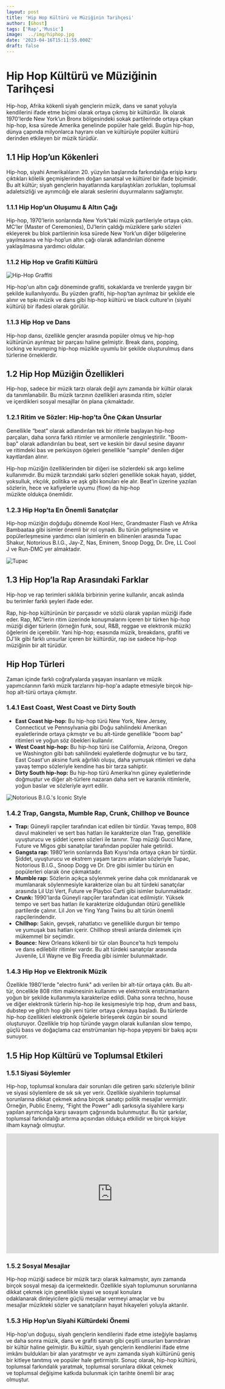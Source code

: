 ```yaml
---
layout: post
title: 'Hip Hop Kültürü ve Müziğinin Tarihçesi'
author: [Ghost]
tags: ['Rap','Music']
image:  ../img/hiphop.jpg
date: '2023-04-16T15:11:55.000Z'
draft: false
---
```


Hip Hop Kültürü ve Müziğinin Tarihçesi
======================================

Hip-hop, Afrika kökenli siyah gençlerin müzik, dans ve sanat yoluyla kendilerini ifade etme biçimi olarak ortaya çıkmış bir kültürdür. İlk olarak 1970'lerde New York’un Bronx bölgesindeki sokak partilerinde ortaya çıkan hip-hop, kısa sürede Amerika genelinde popüler hale geldi. Bugün hip-hop, dünya çapında milyonlarca hayranı olan ve kültürüyle popüler kültürü derinden etkileyen bir müzik türüdür.

1.1 Hip Hop’un Kökenleri
------------------------

Hip-hop, siyahi Amerikalıların 20. yüzyılın başlarında farkındalığa erişip karşı çıktıkları kölelik geçmişlerinden doğan sanatsal ve kültürel bir ifade biçimidir. Bu alt kültür; siyah gençlerin hayatlarında karşılaştıkları zorlukları, toplumsal adaletsizliği ve ayrımcılığı ele alarak seslerini duyurmalarını sağlamıştır.

### 1.1.1 Hip Hop’un Oluşumu & Altın Çağı

Hip-hop, 1970'lerin sonlarında New York'taki müzik partileriyle ortaya çıktı. MC’ler (Master of Ceremonies), DJ’lerin çaldığı müziklere şarkı sözleri ekleyerek bu blok partilerinin kısa sürede New York’un diğer bölgelerine yayılmasına ve hip-hop’un altın çağı olarak adlandırılan döneme yaklaşılmasına yardımcı oldular.

### 1.1.2 Hip Hop ve Grafiti Kültürü

![Hip-Hop Graffiti](https://new.waccglobal.org/wp-content/uploads/wacc-global/Images/Articles/1-south-africa-620.png)

Hip-hop'un altın çağı döneminde grafiti, sokaklarda ve trenlerde yaygın bir şekilde kullanılıyordu. Bu yüzden grafiti, hip-hop’tan ayrılmaz bir şekilde ele alınır ve tıpkı müzik ve dans gibi hip-hop kültürü ve black culture'ın (siyahi kültürü) bir ifadesi olarak görülür.

### 1.1.3 Hip Hop ve Dans

Hip-hop dansı, özellikle gençler arasında popüler olmuş ve hip-hop kültürünün ayrılmaz bir parçası haline gelmiştir. Break dans, popping, locking ve krumping hip-hop müzikle uyumlu bir şekilde oluşturulmuş dans türlerine örneklerdir. 

1.2 Hip Hop Müziğin Özellikleri
-------------------------------

Hip-hop, sadece bir müzik tarzı olarak değil aynı zamanda bir kültür olarak da tanımlanabilir. Bu müzik tarzının özellikleri arasında ritim, sözler ve içerdikleri sosyal mesajllar ön plana çıkmaktadır.

### 1.2.1 Ritim ve Sözler: Hip-hop’ta Öne Çıkan Unsurlar

Genellikle “beat” olarak adlandırılan tek bir ritimle başlayan hip-hop parçaları, daha sonra farklı ritimler ve armonilerle zenginleştirilir. "Boom-bap" olarak adlandırılan bu beat, sert ve keskin bir davul sesine dayanır ve ritimdeki bas ve perküsyon öğeleri genellikle "sample" denilen diğer kayıtlardan alınır.

Hip-hop müziğin özelliklerinden bir diğeri ise sözlerdeki sık argo kelime kullanımıdır. Bu müzik tarzındaki şarkı sözleri genellikle sokak hayatı, şiddet, yoksulluk, ırkçılık, politika ve aşk gibi konuları ele alır. Beat'in üzerine yazılan sözlerin, hece ve kafiyelerle uyumu (flow) da hip-hop müzikte oldukça önemlidir.

### 1.2.3 Hip Hop’ta En Önemli Sanatçılar

Hip-hop müziğin doğduğu dönemde Kool Herc, Grandmaster Flash ve Afrika Bambaataa gibi isimler önemli bir rol oynadı. Bu türün gelişmesine ve popülerleşmesine yardımcı olan isimlerin en bilinenleri arasında Tupac Shakur, Notorious B.I.G., Jay-Z, Nas, Eminem, Snoop Dogg, Dr. Dre, LL Cool J ve Run-DMC yer almaktadır.

![Tupac](https://i.pinimg.com/564x/cf/8f/56/cf8f56e08737a241e650adbaa9d3266c.jpg)

1.3 Hip Hop’la Rap Arasındaki Farklar
-------------------------------------

Hip-hop ve rap terimleri sıklıkla birbirinin yerine kullanılır, ancak aslında bu terimler farklı şeyleri ifade eder.

Rap, hip-hop kültürünün bir parçasıdır ve sözlü olarak yapılan müziği ifade eder. Rap, MC'lerin ritim üzerinde konuşmalarını içeren bir türken hip-hop müziği diğer türlerin (örneğin funk, soul, R&B, reggae ve elektronik müzik) öğelerini de içerebilir. Yani hip-hop; esasında müzik, breakdans, grafiti ve DJ'lik gibi farklı unsurlar içeren bir kültürdür, rap ise sadece hip-hop müziğinin bir alt türüdür.

Hip Hop Türleri
---------------

Zaman içinde farklı coğrafyalarda yaşayan insanların ve müzik yapımcılarının farklı müzik tarzlarını hip-hop'a adapte etmesiyle birçok hip-hop alt-türü ortaya çıkmıştır.

### 1.4.1 East Coast, West Coast ve Dirty South

*   **East Coast hip-hop:** Bu hip-hop türü New York, New Jersey, Connecticut ve Pennsylvania gibi Doğu sahilindeki Amerikan eyaletlerinde ortaya çıkmıştır ve bu alt-türde genellikle "boom bap" ritimleri ve yoğun söz öbekleri kullanılır.
*   **West Coast hip-hop:** Bu hip-hop türü ise California, Arizona, Oregon ve Washington gibi batı sahilindeki eyaletlerde doğmuştur ve bu tarz, East Coast'un aksine funk ağırlıklı oluşu, daha yumuşak ritimleri ve daha yavaş tempo sözleriyle kendine has bir tarza sahiptir.
*   **Dirty South hip-hop:** Bu hip-hop türü Amerika’nın güney eyaletlerinde doğmuştur ve diğer alt-türlere nazaran daha sert ve karanlık ritimlerle, yoğun baslar ve sözleriyle ayırt edilir.

![Notorious B.I.G.'s Iconic Style](https://images.paramount.tech/uri/mgid:arc:imageassetref:bet.com:6eb25335-c1cc-400f-9747-add61ed16bbc?quality=0.7&gen=ntrn&legacyStatusCode=true)

### 1.4.2 Trap, Gangsta, Mumble Rap, Crunk, Chillhop ve Bounce

*   **Trap:** Güneyli rapçiler tarafından icat edilen bir türdür. Yavaş tempo, 808 davul makineleri ve sert bas hatları ile karakterize olan Trap, genellikle uyuşturucu ve şiddet içeren sözleri ile tanınır. Trap müziği Gucci Mane, Future ve Migos gibi sanatçılar tarafından popüler hale getirildi.
*   **Gangsta rap:** 1980'lerin sonlarında Batı Kıyısı’nda ortaya çıkan bir türdür. Şiddet, uyuşturucu ve ekstrem yaşam tarzını anlatan sözleriyle Tupac, Notorious B.I.G., Snoop Dogg ve Dr. Dre gibi isimler bu türün en popülerleri olarak öne çıkmaktadır.
*   **Mumble rap:** Sözlerin açıkça söylenmek yerine daha çok mırıldanarak ve mumlanarak söylenmesiyle karakterize olan bu alt türdeki sanatçılar arasında Lil Uzi Vert, Future ve Playboi Carti gibi isimler bulunmaktadır.
*   **Crunk:** 1990'larda Güneyli rapçiler tarafından icat edilmiştir. Yüksek tempo ve sert bas hatları ile karakterize olduğundan ötürü genellikle partilerde çalınır. Lil Jon ve Ying Yang Twins bu alt türün önemli rapçilerindendir.
*   **Chillhop:** Sakin, gevşek, rahatlatıcı ve genellikle durgun bir tempo ve yumuşak bas hatları içerir. Chillhop stresli anlarda dinlemek için mükemmel bir seçimdir.
*   **Bounce:** New Orleans kökenli bir tür olan Bounce'ta hızlı tempolu ve dans edilebilir ritimler vardır. Bu alt türdeki sanatçılar arasında Juvenile, Lil Wayne ve Big Freedia gibi isimler bulunmaktadır.

### 1.4.3 Hip Hop ve Elektronik Müzik

Özellikle 1980'lerde "electro funk" adı verilen bir alt-tür ortaya çıktı. Bu alt-tür, öncelikle 808 ritim makinesinin kullanımı ve elektronik enstrümanların yoğun bir şekilde kullanımıyla karakterize edildi. Daha sonra techno, house ve diğer elektronik türlerin hip-hop ile kesişmesiyle trip hop, drum and bass, dubstep ve glitch hop gibi yeni türler ortaya çıkmaya başladı. Bu türlerde hip-hop özellikleri elektronik öğelerle birleşerek özgün bir sound oluşturuyor. Özellikle trip hop türünde yaygın olarak kullanılan slow tempo, güçlü bass ve doğaçlama caz enstrümanları hip-hopa yepyeni bir bakış açısı sunuyor.

1.5 Hip Hop Kültürü ve Toplumsal Etkileri
-----------------------------------------

### 1.5.1 Siyasi Söylemler

Hip-hop, toplumsal konulara dair sorunları dile getiren şarkı sözleriyle bilinir ve siyasi söylemlere de sık sık yer verir. Özellikle siyahilerin toplumsal sorunlarına dikkat çekmek adına birçok sanatçı politik mesajlar vermiştir. Örneğin, Public Enemy, “Fight the Power” adlı şarkısıyla siyahilere karşı yapılan ayrımcılığa karşı savaşım çağrısında bulunmuştur. Bu tür şarkılar, toplumsal farkındalığı artırma açısından oldukça etkilidir ve birçok kişiye ilham kaynağı olmuştur.

<iframe width="560" height="315" src="https://www.youtube.com/embed/mmo3HFa2vjg" frameborder="0" allowfullscreen></iframe>

### 1.5.2 Sosyal Mesajlar

Hip-hop müziği sadece bir müzik tarzı olarak kalmamıştır, aynı zamanda birçok sosyal mesajı da içermektedir. Özellikle siyah toplumunun sorunlarına dikkat çekmek için genellikle siyasi ve sosyal konulara odaklanarak dinleyicilere güçlü mesajlar vermeyi amaçlar ve bu mesajlar müzikteki sözler ve sanatçıların hayat hikayeleri yoluyla aktarılır. 

### 1.5.3 Hip Hop’un Siyahi Kültürdeki Önemi

Hip-hop'un doğuşu, siyah gençlerin kendilerini ifade etme isteğiyle başlamış ve daha sonra müzik, dans ve grafiti sanatı gibi çeşitli unsurları barındıran bir kültür haline gelmiştir. Bu kültür, siyah gençlerin kendilerini ifade etme imkânı buldukları bir alan yaratmıştır ve aynı zamanda siyah kültürünü geniş bir kitleye tanıtmış ve popüler hale getirmiştir. Sonuç olarak, hip-hop kültürü, toplumsal farkındalık yaratmak, toplumsal sorunlara dikkat çekmek ve toplumsal değişime katkıda bulunmak için tarihte önemli bir araç olmuştur.
